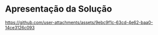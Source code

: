 # Apresentação da Solução



https://github.com/user-attachments/assets/9ebc9f1c-63cd-4e62-baa0-14ce3126c093

